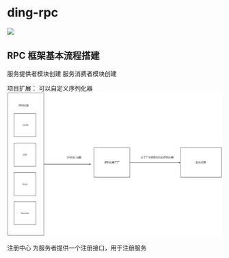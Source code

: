 # ding-rpc
![](https://s3.bmp.ovh/imgs/2024/07/30/0b3b01c74166e2c7.png)
## RPC 框架基本流程搭建
服务提供者模块创建
服务消费者模块创建


项目扩展：
可以自定义序列化器
![img_1.png](img_1.png)

注册中心 为服务者提供一个注册接口，用于注册服务


